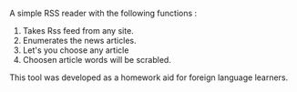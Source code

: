 A simple RSS reader with the following functions :
1. Takes Rss feed from any site.
2. Enumerates the news articles.
3. Let's you choose any article
4. Choosen article words will be scrabled.

This tool was developed as a homework aid for foreign language learners.
